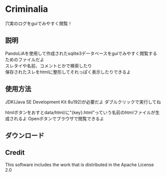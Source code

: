 # Criminalia
穴実のログをguiでみやすく閲覧！

## 説明
PandoLiAを使用して作成されたsqlite3データベースをguiでみやすく閲覧するためのファイルだよ  
スレタイや名前、コメントとかで検索したり  
保存されたスレをhtmlに整形してそれっぽく表示したりできるよ

## 使用方法
JDK(Java SE Development Kit 8u192)が必要だよ
ダブルクリックで実行してね

htmlボタンをおすとdata/html/に"{key}.html"っていう名前のhtmlファイルが生成されるよ
Openボタンでブラウザで閲覧できるよ

## ダウンロード


## Credit
This software includes the work that is distributed in the Apache License 2.0